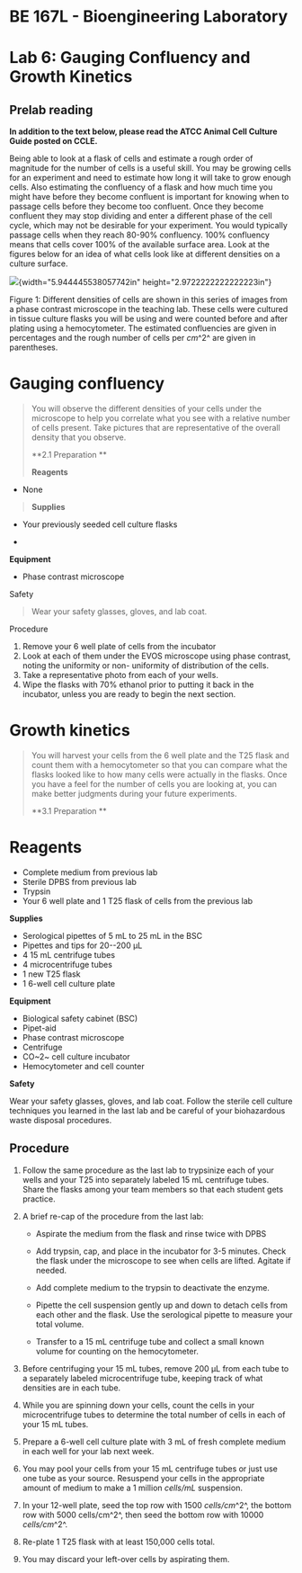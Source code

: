 # BE 167L - Bioengineering Laboratory

# Lab 6: Gauging Confluency and Growth Kinetics

## Prelab reading

**In addition to the text below, please read the ATCC Animal Cell Culture Guide posted on CCLE.**

Being able to look at a flask of cells and estimate a rough order of magnitude for the number of cells is a useful skill. You may be growing cells for an experiment and need to estimate how long it will take to grow enough cells. Also estimating the confluency of a flask and how much time you might have before they become confluent is important for knowing when to passage cells before they become too confluent. Once they become confluent they may stop dividing and enter a different phase of the cell cycle, which may not be desirable for your experiment. You would typically passage cells when they reach 80-90% confluency. 100% confluency means that cells cover 100% of the available surface area. Look at the figures below for an idea of what cells look like at different densities on a culture surface.

![](media/image1.jpg){width="5.944445538057742in" height="2.9722222222222223in"}

Figure 1: Different densities of cells are shown in this series of images from a phase contrast microscope in the teaching lab. These cells were cultured in tissue culture flasks you will be using and were counted before and after plating using a hemocytometer. The estimated confluencies are given in percentages and the rough number of cells per *cm*^2^ are given in parentheses.

Gauging confluency 
===================

> You will observe the different densities of your cells under the
> microscope to help you correlate what you see with a relative number
> of cells present. Take pictures that are representative of the overall
> density that you observe.
>
> **2.1 Preparation **
>
> **Reagents**

-   None

> **Supplies**

-   Your previously seeded cell culture flasks

-   

**Equipment**

-   Phase contrast microscope

Safety

> Wear your safety glasses, gloves, and lab coat.

Procedure

1.  Remove your 6 well plate of cells from the incubator
2.  Look at each of them under the EVOS microscope using phase contrast, noting the uniformity or non- uniformity of distribution of the cells.
3.  Take a representative photo from each of your wells.
4.  Wipe the flasks with 70% ethanol prior to putting it back in the incubator, unless you are ready to begin the next section.

Growth kinetics 
================

> You will harvest your cells from the 6 well plate and the T25 flask
> and count them with a hemocytometer so that you can compare what the
> flasks looked like to how many cells were actually in the flasks. Once
> you have a feel for the number of cells you are looking at, you can
> make better judgments during your future experiments.
>
> **3.1 Preparation **

**Reagents**
=========

- Complete medium from previous lab
- Sterile DPBS from previous lab
- Trypsin
- Your 6 well plate and 1 T25 flask of cells from the previous lab

**Supplies**

- Serological pipettes of 5 mL to 25 mL in the BSC
- Pipettes and tips for 20--200 µL
- 4 15 mL centrifuge tubes
- 4 microcentrifuge tubes
- 1 new T25 flask
- 1 6-well cell culture plate

**Equipment**

- Biological safety cabinet (BSC)
- Pipet-aid
- Phase contrast microscope
- Centrifuge
- CO~2~ cell culture incubator
- Hemocytometer and cell counter

**Safety**

Wear your safety glasses, gloves, and lab coat. Follow the sterile cell culture techniques you learned in the last lab and be careful of your biohazardous waste disposal procedures.

Procedure 
----------

1.  Follow the same procedure as the last lab to trypsinize each of your wells and your T25 into separately labeled 15 mL centrifuge tubes. Share the flasks among your team members so that each student gets practice.
2.  A brief re-cap of the procedure from the last lab:

    -   Aspirate the medium from the flask and rinse twice with DPBS

    -   Add trypsin, cap, and place in the incubator for 3-5 minutes.
        Check the flask under the microscope to see when cells are
        lifted. Agitate if needed.

    -   Add complete medium to the trypsin to deactivate the enzyme.

    -   Pipette the cell suspension gently up and down to detach cells
        from each other and the flask. Use the serological pipette to
        measure your total volume.

    -   Transfer to a 15 mL centrifuge tube and collect a small known
        volume for counting on the hemocytometer.
3.  Before centrifuging your 15 mL tubes, remove 200 µL from each tube to a separately labeled microcentrifuge tube, keeping track of what densities are in each tube.
4.  While you are spinning down your cells, count the cells in your microcentrifuge tubes to determine the total number of cells in each of your 15 mL tubes.
5.  Prepare a 6-well cell culture plate with 3  mL of fresh complete medium in each well for your lab next week.
6.  You may pool your cells from your 15 mL centrifuge tubes or just use one tube as your source. Resuspend your cells in the appropriate amount of medium to make a 1 million *cells/mL* suspension.
7. In your 12-well plate, seed the top row with 1500 *cells/cm*^2^, the bottom row with 5000 cells/cm^2^, then seed the bottom row with 10000 *cells/cm*^2^.
9.  Re-plate 1 T25 flask with at least 150,000 cells total.
10. You may discard your left-over cells by aspirating them.
